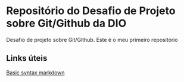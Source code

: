 # Repositório do Desafio de Projeto sobre Git/Github da DIO
Desafio de projeto sobre Git/Github.
Este é o meu primeiro repositório 

## Links úteis 
[Basic syntax markdown](https://www.markdownguide.org/basic-syntax/)

 
